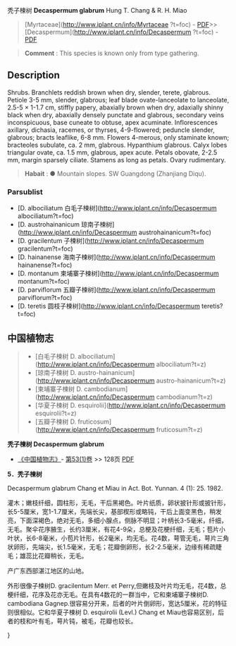 秃子楝树 **Decaspermum glabrum** Hung T. Chang & R. H. Miao

> [Myrtaceae](http://www.iplant.cn/info/Myrtaceae ?t=foc) - [PDF](http://iplant.cn/foc/pdf/Myrtaceae.pdf)>>[Decaspermum](http://www.iplant.cn/info/Decaspermum ?t=foc) - [PDF](http://www.iplant.cn/foc/pdf/Decaspermum.pdf)

> **Comment** : 
> This species is known only from type gathering.

## Description

Shrubs. Branchlets reddish brown when dry, slender, terete, glabrous. Petiole 3-5 mm, slender, glabrous; leaf blade ovate-lanceolate to lanceolate, 2.5-5 × 1-1.7 cm, stiffly papery, abaxially brown when dry, adaxially shinny black when dry, abaxially densely punctate and glabrous, secondary veins inconspicuous, base cuneate to obtuse, apex acuminate. Inflorescences axillary, dichasia, racemes, or thyrses, 4-9-flowered; peduncle slender, glabrous; bracts leaflike, 6-8 mm. Flowers 4-merous, only staminate known; bracteoles subulate, ca. 2 mm, glabrous. Hypanthium glabrous. Calyx lobes triangular ovate, ca. 1.5 mm, glabrous, apex acute. Petals obovate, 2-2.5 mm, margin sparsely ciliate. Stamens as long as petals. Ovary rudimentary.

> **Habait** : 
>● Mountain slopes. SW Guangdong (Zhanjiang Diqu).

### Parsublist

* [D.  albociliatum  白毛子楝树](http://www.iplant.cn/info/Decaspermum albociliatum?t=foc)
* [D.  austrohainanicum  琼南子楝树](http://www.iplant.cn/info/Decaspermum austrohainanicum?t=foc)
* [D.  gracilentum  子楝树](http://www.iplant.cn/info/Decaspermum gracilentum?t=foc)
* [D.  hainanense  海南子楝树](http://www.iplant.cn/info/Decaspermum hainanense?t=foc)
* [D.  montanum  柬埔寨子楝树](http://www.iplant.cn/info/Decaspermum montanum?t=foc)
* [D.  parviflorum  五瓣子楝树](http://www.iplant.cn/info/Decaspermum parviflorum?t=foc)
* [D.  teretis  圆枝子楝树](http://www.iplant.cn/info/Decaspermum teretis?t=foc)

## 中国植物志

> * [白毛子楝树  D.  albociliatum](http://www.iplant.cn/info/Decaspermum albociliatum?t=z)
> * [琼南子楝树  D.  austro-hainanicum](http://www.iplant.cn/info/Decaspermum austro-hainanicum?t=z)
> * [柬埔寨子楝树  D.  cambodianum](http://www.iplant.cn/info/Decaspermum cambodianum?t=z)
> * [华夏子楝树  D.  esquirolii](http://www.iplant.cn/info/Decaspermum esquirolii?t=z)
> * [五瓣子楝树  D.  fruticosum](http://www.iplant.cn/info/Decaspermum fruticosum?t=z)

**秃子楝树 Decaspermum glabrum**

* [《中国植物志》](http://www.iplant.cn/frps)- [第53(1)卷](http://www.iplant.cn/frps/vol/53(1)) >> 128页 [PDF](http://www.iplant.cn/frps/pdf/53(1)/128a.PDF)

**5．秃子楝树**

Decaspermum glabrum Chang et Miau in Act. Bot. Yunnan. 4 (1): 25. 1982.

灌木；嫩枝纤细，圆柱形，无毛，干后黑褐色。叶片纸质，卵状披针形或披针形，长5-5厘米，宽1-1.7厘米，先端长尖，基部楔形或略钝，干后上面变黑色，稍发亮，下面深褐色，绝对无毛，多细小腺点，侧脉不明显；叶柄长3-5毫米，纤细，无毛。聚伞花序腋生，长约3厘米，有花4-9朵，总梗及花梗纤细，无毛；苞片小叶状，长6-8毫米，小苞片针形，长2毫米，均无毛。花4数，萼管无毛，萼片三角状卵形，先端尖，长1.5毫米，无毛；花瓣倒卵形，长2-2.5毫米，边缘有稀疏睫毛；雄蕊比花瓣稍长，无毛。

产广东西部湛江地区的山地。

外形很像子楝树D. gracilentum Merr. et Perry,但嫩枝及叶片均无毛，花4数，总梗纤细，花序及花亦无毛。在具有4数花的一群当中，它和柬埔寨子楝树D. cambodiana Gagnep.很容易分开来，后者的叶片倒卵形，宽达5厘米，花的特征则很相似。它和华夏子楝树 D. esquirolii (Levl.) Chang et Miau也容易区别，后者的枝和叶有毛，萼片钝，被毛，花瓣也较长。

}